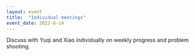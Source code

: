 ```yaml
---
layout: event
title:  "Individual meetings"
event_date: 2022-6-14
---
```


Discuss with Yuqi and Xiao individually on weekly progress and problem shooting.
